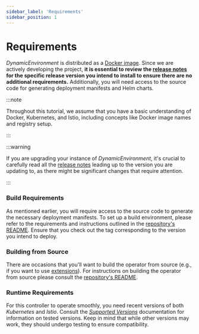```yaml
---
sidebar_label: 'Requirements'
sidebar_position: 1
---
```


# Requirements

_DynamicEnvironment_ is distributed as a [Docker image][packages]. Since we are actively developing
the project, **it is essential to review the [release notes][releases] for the specific release
version you intend to install to ensure there are no additional requirements.** Additionally, you
will need access to the source code for generating deployment manifests and Helm charts.

:::note

Throughout this tutorial, we assume that you have a basic understanding of Docker, Kubernetes, and
Istio, including concepts like Docker image names and registry setup.

:::

:::warning

If you are upgrading your instance of _DynamicEnvironment_, it's crucial to carefully read all
the [release notes][releases] leading up to the version you are updating to, as there might be
significant changes that require attention.

:::

### Build Requirements

As mentioned earlier, you will require access to the source code to generate the necessary
deployment manifests. To set up a build environment, please refer to the requirements and
instructions outlined in the [repository's README][readme]. Ensure that you check out the tag
corresponding to the version you intend to deploy.

### Building from Source

There are occasions that you'll want to build the operator from source (e.g., if you want to
use [extensions](../advanced/extensions.md)). For instructions on building the operator from source
please consult the [repository's README][readme].

### Runtime Requirements

For this controller to operate smoothly, you need recent versions of both _Kubernetes_ and _Istio_.
Consult the [_Supported Versions_](../references/supported-versions.md) documentation for
information on tested versions. Keep in mind that while other versions may work, they should undergo
testing to ensure compatibility.

[releases]: https://github.com/Riskified/dynamic-environment/releases/latest/

[readme]: https://github.com/Riskified/dynamic-environment/

[packages]: https://github.com/Riskified/dynamic-environment/pkgs/container/dynamic-environment